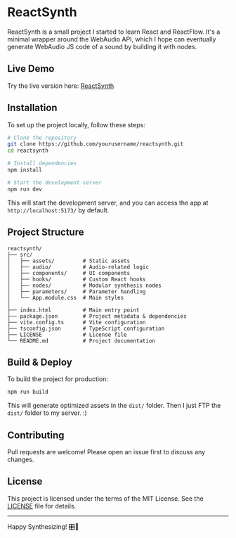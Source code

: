 # ReactSynth

ReactSynth is a small project I started to learn React and ReactFlow. It's a minimal wrapper around the WebAudio API, which I hope can eventually generate WebAudio JS code of a sound by building it with nodes.

## Live Demo

Try the live version here: [ReactSynth](https://brainshift.design/reactsynth)

## Installation

To set up the project locally, follow these steps:

```sh
# Clone the repository
git clone https://github.com/yourusername/reactsynth.git
cd reactsynth

# Install dependencies
npm install

# Start the development server
npm run dev
```

This will start the development server, and you can access the app at `http://localhost:5173/` by default.

## Project Structure
```
reactsynth/
├── src/
│   ├── assets/         # Static assets
│   ├── audio/          # Audio-related logic
│   ├── components/     # UI components
│   ├── hooks/          # Custom React hooks
│   ├── nodes/          # Modular synthesis nodes
│   ├── parameters/     # Parameter handling
│   └── App.module.css  # Main styles
│
├── index.html          # Main entry point
├── package.json        # Project metadata & dependencies
├── vite.config.ts      # Vite configuration
├── tsconfig.json       # TypeScript configuration
├── LICENSE             # License file
└── README.md           # Project documentation
```

## Build & Deploy

To build the project for production:

```sh
npm run build
```

This will generate optimized assets in the `dist/` folder. Then I just FTP the `dist/` folder to my server. :)

## Contributing

Pull requests are welcome! Please open an issue first to discuss any changes.

## License

This project is licensed under the terms of the MIT License. See the [LICENSE](./LICENSE) file for details.

---

Happy Synthesizing! 🎛️🎵

